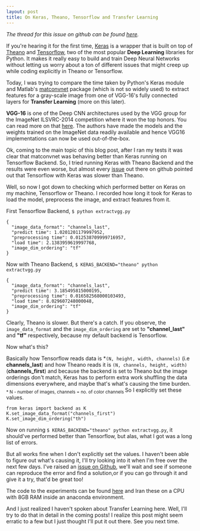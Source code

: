 ```yaml
---
layout: post
title: On Keras, Theano, Tensorflow and Transfer Learning
---
```



*The thread for this issue on github can be found [here](https://github.com/fchollet/keras/issues/6989).*

If you're hearing it for the first time, [Keras](https://keras.io/) is a wrapper that is built on top of [Theano](http://deeplearning.net/software/theano/) and [Tensorflow](https://www.tensorflow.org/), two of the most popular **Deep Learning** libraries for Python. It makes it really easy to build and train Deep Neural Networks without letting us worry about a ton of different issues that might creep up while coding explicitly in Theano or Tensorflow.

Today, I was trying to compare the time taken by Python's Keras module and Matlab's [matconvnet](http://www.vlfeat.org/matconvnet/) package (which is not so widely used) to extract features for a gray-scale image from one of VGG-16's fully connected layers for **Transfer Learning** (more on this later).

**VGG-16** is one of the Deep CNN architectures used by the VGG group for the ImageNet ILSVRC-2014 competition where it won the top honors.
You can read more on that [here](http://www.robots.ox.ac.uk/~vgg/research/very_deep/). The authors have made the models and the weights trained on the ImageNet data readily available and hence VGG16 implementations can now be used out-of-the-box.

Ok, coming to the main topic of this blog post, after I ran my tests it was clear that matconvnet was behaving better than Keras running on Tensorflow Backend. So, I tried running Keras with Theano Backend and the results were even worse, but almost every [issue](https://github.com/fchollet/keras/issues/2156) out there on github pointed out that Tensorflow with Keras was slower than Theano. 

Well, so now I got down to checking which performed better on Keras on my machine, Tensorflow or Theano. I recorded how long it took for Keras to load the model, preprocess the image, and extract features from it.

First Tensorflow Backend, `$ python extractvgg.py`
```
{
  "image_data_format": "channels_last",
  "predict time": 1.0201201179997952,
  "preprocessing time": 0.012538709999716957,
  "load time": 2.1383959619997768,
  "image_dim_ordering": "tf"
}
```

Now with Theano Backend, `$ KERAS_BACKEND="theano" python extractvgg.py`
```
{
  "image_data_format": "channels_last",
  "predict time": 3.185495815000195,
  "preprocessing time": 0.016582568000103493,
  "load time": 8.029607248000048,
  "image_dim_ordering": "tf"
}
```

Clearly, Theano is slower. But there's a catch. If you observe, the `image_data_format` and the `image_dim_ordering` are set to **"channel_last"** and **"tf"** respectively, because my default backend is Tensorflow.

Now what's this?

Basically how Tensorflow reads data is *`(N, height, width, channels)` (i.e **channels_last**) and how Theano reads it is `(N, channels, height, width)` (**channels_first**) and because the backend is set to Theano but the image orderings don't match, Keras has to perform extra work shuffling the data dimensions everywhere, and maybe that's what's causing the time burden.
<sub> * N - number of images,  channels = no. of color channels
 </sub>
So I explicitly set these values.

```
from keras import backend as K
K.set_image_data_format("channels_first")
K.set_image_dim_ordering("th")
```

Now on running `$ KERAS_BACKEND="theano" python extractvgg.py`, it should've performed better than Tensorflow, but alas, what I got was a long list of errors. 

But all works fine when I don't explicitly set the values. I haven't been able to figure out what's causing it, I'll try looking into it when I'm free over the next few days. I've raised an [issue on Github](https://github.com/fchollet/keras/issues/6989), we'll wait and see if someone can reproduce the error and find a solution,or if you can go through it and give it a try, that'd be great too!

The code to the experiments can be found [here](https://gist.github.com/kaushiksk/e6975b9afdff5bbe73e7a703c715b8c6) and Iran these on a CPU with 8GB RAM inside an anaconda environment.

And I just realized I haven't spoken about Transfer Learning here. Well, I'll try to do that in detail in the coming posts! I realize this post might seem erratic to a few but I just thought I'll put it out there. See you next time.

